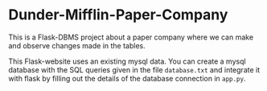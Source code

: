 # Dunder-Mifflin-Paper-Company

This is a Flask-DBMS project about a paper company where we can make and observe changes made in the tables.

This Flask-website uses an existing mysql data. You can create a mysql database with the SQL queries given in the file `database.txt` and integrate it with flask by filling out the details of the database connection in `app.py`.
